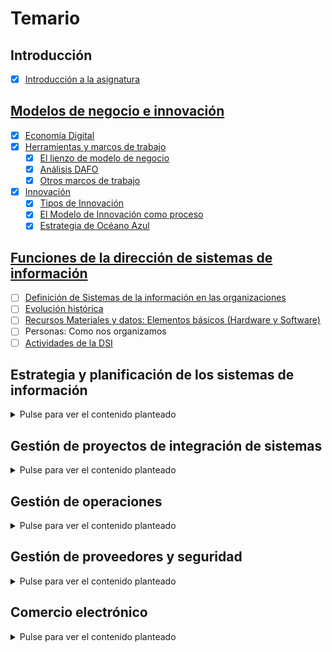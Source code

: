 # Temario

## Introducción

- [x] [Introducción a la asignatura](t00-00-00-introduccion.md)

## [Modelos de negocio e innovación](./t01-00-00-modelosDeNegocioInnovacion.md)

- [x] [Economía Digital](t01-01-00-economiaDigital.md)
- [x] [Herramientas y marcos de trabajo](t01-02-00-herramientasMarcos.md)
  - [x] [El lienzo de modelo de negocio](t01-02-01-lienzoModeloNegocio.md)
  - [x] [Análisis DAFO](t01-02-02-analisisDAFO.md)
  - [x] [Otros marcos de trabajo](t01-02-03-algunosMarcos.md)
- [x] [Innovación](t01-03-00-innovacion.md)
  - [x] [Tipos de Innovación](t01-03-01-innovacionTipos.md)
  - [x] [El Modelo de Innovación como proceso](t01-03-02-innovacionComoProceso.md)
  - [x] [Estrategia de Océano Azul](t01-03-03-innovacionOceanoAzul.md)

## [Funciones de la dirección de sistemas de información](t02-00-00-funcionesDSI.md)

- [ ] [Definición de Sistemas de la información en las organizaciones](t02-01-00-definicion.md)
- [ ] [Evolución histórica](t02-02-00-evolucion.md)
- [ ] [Recursos Materiales y datos: Elementos básicos (Hardware y Software)](t02-03-00-componentes.md)
- [ ] Personas: Como nos organizamos
- [ ] [Actividades de la DSI](t02-05-00-actividades.md)

## Estrategia y planificación de los sistemas de información

<details><summary>Pulse para ver el contenido planteado</summary>

- [ ] Transformación digital.
- [ ] La organización: usuarios - clientes.
- [ ] Evolución histórica.
- [ ] Planificación de las TI.
- [ ] Selección de la arquitectura empresarial. Caso: Mercado Libre.
- [ ] Evaluación, gestión y control de proyectos.
- [ ] El capital humano de TI.
- [ ] El rol del CIO.

</details>

## Gestión de proyectos de integración de sistemas

<details><summary>Pulse para ver el contenido planteado</summary>

- [ ] Objetivos, Introducción e Historia.
- [ ] Lenguajes de Programación.
- [ ] Metodología de Desarrollo, Ágil, CMMi.
- [ ] Tipología de Aplicaciones. ERP
- [ ] Caso Práctico: Implantación del ERP en CISCO

</details>

## Gestión de operaciones

<details><summary>Pulse para ver el contenido planteado</summary>

- [ ] Objetivos.
- [ ] Infraestructura Tecnológica.
- [ ] Cloud Computing.
- [ ] Green IT.- Virtualización: Virtualización de Servidores.
- [ ] Arquitectura Empresarial. 

</details>

## Gestión de proveedores y seguridad

<details><summary>Pulse para ver el contenido planteado</summary>

- [ ] Objetivos e introducción a la gestión de servicios.
- [ ] Rightsourcing, outsourcing, insourcing, multisourcing.
- [ ] Offshoring. Cómo se implanta y dónde es mejor implantarlo.
- [ ] Definición de SLA en procesos de externalización.
- [ ] Caso práctico de contrato SLA.
- [ ] Seguridad de Información en los negocios.
- [ ] Seguridad y privacidad.

</details>

## Comercio electrónico

<details><summary>Pulse para ver el contenido planteado</summary>

- [ ] Definición Comercio electrónico.
- [ ] Características Comercio electrónico.
- [ ] Evolución y situación actual. Éxitos y fracasos.
- [ ] Componentes de Negocio electrónico.
- [ ] Claves del Comercio electrónico.

</details>
